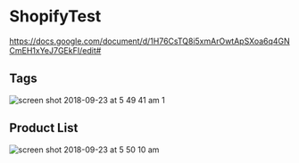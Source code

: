 # ShopifyTest

https://docs.google.com/document/d/1H76CsTQ8i5xmArOwtApSXoa6q4GNCmEH1xYeJ7GEkFI/edit#

## Tags
![screen shot 2018-09-23 at 5 49 41 am 1](https://user-images.githubusercontent.com/30913963/45926812-9cff2800-bef6-11e8-871d-8f362c2d09d7.png)

## Product List
![screen shot 2018-09-23 at 5 50 10 am](https://user-images.githubusercontent.com/30913963/45926802-45f95300-bef6-11e8-84e9-f87b37220557.png)
